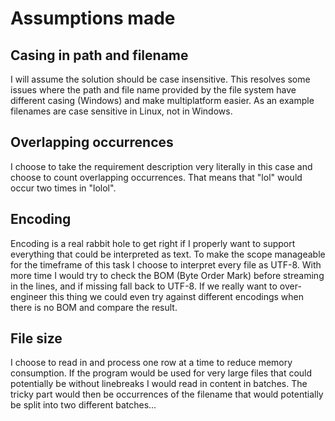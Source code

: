 # Assumptions made

## Casing in path and filename
I will assume the solution should be case insensitive. This resolves some issues where the path and file name
provided by the file system have different casing (Windows) and make multiplatform easier.
As an example filenames are case sensitive in Linux, not in Windows.

## Overlapping occurrences
I choose to take the requirement description very literally in this case and choose to count overlapping occurrences.
That means that "lol" would occur two times in "lolol".

## Encoding
Encoding is a real rabbit hole to get right if I properly want to support everything that could be interpreted as text.
To make the scope manageable for the timeframe of this task I choose to interpret every file as UTF-8. With more time
I would try to check the BOM (Byte Order Mark) before streaming in the lines, and if missing fall back to UTF-8.
If we really want to over-engineer this thing we could even try against different encodings when there is no BOM and compare the result.

## File size
I choose to read in and process one row at a time to reduce memory consumption. If the program would be used for very large files that
could potentially be without linebreaks I would read in content in batches. The tricky part would then be occurrences of the filename
that would potentially be split into two different batches...